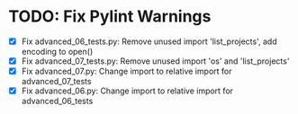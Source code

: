 # TODO: Fix Pylint Warnings

- [x] Fix advanced_06_tests.py: Remove unused import 'list_projects', add encoding to open()
- [x] Fix advanced_07_tests.py: Remove unused import 'os' and 'list_projects'
- [x] Fix advanced_07.py: Change import to relative import for advanced_07_tests
- [x] Fix advanced_06.py: Change import to relative import for advanced_06_tests
